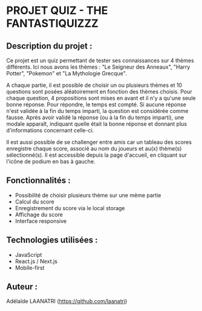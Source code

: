 # PROJET QUIZ - THE FANTASTIQUIZZZ

## Description du projet : 

Ce projet est un quiz permettant de tester ses connaissances sur 4 thèmes différents. Ici nous avons les thèmes : "Le Seigneur des Anneaux", "Harry Potter", "Pokemon" et "La Mythologie Grecque". 

A chaque partie, il est possible de choisir un ou plusieurs thèmes et 10 questions sont posées aléatoirement en fonction des thèmes choisis. 
Pour chaque question, 4 propositions sont mises en avant et il n'y a qu'une seule bonne réponse. Pour répondre, le temps est compté. Si aucune réponse n'est validée à la fin du temps imparti, la question est considérée comme fausse.
Après avoir validé la réponse (ou à la fin du temps imparti), une modale apparaît, indiquant quelle était la bonne réponse et donnant plus d'informations concernant celle-ci.

Il est aussi possible de se challenger entre amis car un tableau des scores enregistre chaque score, associé au nom du joueurs et au(x) thème(s) sélectionné(s). Il est accessible depuis la page d'accueil, en cliquant sur l'icône de podium en bas à gauche.


## Fonctionnalités : 

- Possibilité de choisir plusieurs thème sur une même partie
- Calcul du score
- Enregistrement du score via le local storage
- Affichage du score
- Interface responsive


## Technologies utilisées : 

- JavaScript
- React.js / Next.js
- Mobile-first


## Auteur : 

Adélaïde LAANATRI (https://github.com/laanatri)